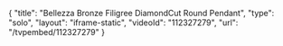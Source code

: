 {
    "title": "Bellezza Bronze Filigree DiamondCut Round Pendant",
    "type": "solo",
    "layout": "iframe-static",
    "videoId": "112327279",
    "url": "\/tvpembed\/112327279"
}